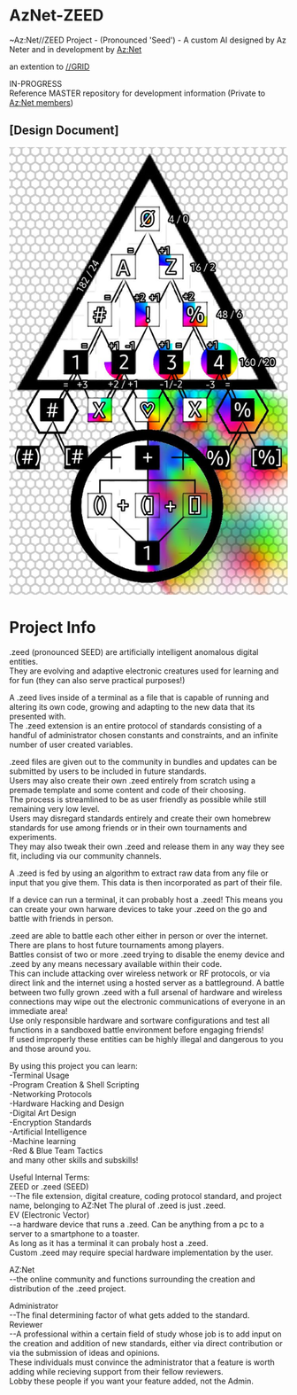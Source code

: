 # AzNet-ZEED
~Az:Net//ZEED Project - (Pronounced 'Seed') - A custom AI designed by Az Neter and in development by [Az:Net](https://github.com/Az-Net)  

an extention to [//GRID](https://github.com/Az-Neter/AzNet-GRID)

IN-PROGRESS  
Reference MASTER repository for development information (Private to [Az:Net members](https://github.com/Az-Net/Az-Net))  
  
    
## [Design Document]  
![AZ](https://github.com/Az-Net/Az-Net/blob/main/Pictures/Inspirations/AZ%20Design%20Document.png)

# Project Info

.zeed (pronounced SEED) are artificially intelligent anomalous digital entities.  
They are evolving and adaptive electronic creatures used for learning and for fun (they can also serve practical purposes!)  

A .zeed lives inside of a terminal as a file that is capable of running and altering its own code, growing and adapting to the new data that its presented with.  
The .zeed extension is an entire protocol of standards consisting of a handful of administrator chosen constants and constraints, and an infinite number of user created variables.  

.zeed files are given out to the community in bundles and updates can be submitted by users to be included in future standards.  
Users may also create their own .zeed entirely from scratch using a premade template and some content and code of their choosing.  
The process is streamlined to be as user friendly as possible while still remaining very low level.  
Users may disregard standards entirely and create their own homebrew standards for use among friends or in their own tournaments and experiments.  
They may also tweak their own .zeed and release them in any way they see fit, including via our community channels.  

A .zeed is fed by using an algorithm to extract raw data from any file or input that you give them. 
This data is then incorporated as part of their file. 

If a device can run a terminal, it can probably host a .zeed! This means you can create your own harware devices to take your .zeed on the go and battle with friends in person.

.zeed are able to battle each other either in person or over the internet. There are plans to host future tournaments among players.   
Battles consist of two or more .zeed trying to disable the enemy device and .zeed by any means necessary available within their code.  
This can include attacking over wireless network or RF protocols, or via direct link and the internet using a hosted server as a battleground.
A battle between two fully grown .zeed with a full arsenal of hardware and wireless connections may wipe out the electronic communications of everyone in an immediate area!   
Use only responsible hardware and sortware configurations and test all functions in a sandboxed battle environment before engaging friends!   
If used improperly these entities can be highly illegal and dangerous to you and those around you.

By using this project you can learn:  
-Terminal Usage  
-Program Creation & Shell Scripting  
-Networking Protocols  
-Hardware Hacking and Design  
-Digital Art Design  
-Encryption Standards  
-Artificial Intelligence  
-Machine learning  
-Red & Blue Team Tactics  
and many other skills and subskills!



Useful Internal Terms:  
ZEED or .zeed (SEED)  
--The file extension, digital creature, coding protocol standard, and project name, belonging to AZ:Net
    The plural of .zeed is just .zeed.  
EV (Electronic Vector)  
--a hardware device that runs a .zeed. Can be anything from a pc to a server to a smartphone to a toaster.  
    As long as it has a terminal it can probaly host a .zeed.  
    Custom .zeed may require special hardware implementation by the user. 

AZ:Net  
--the online community and functions surrounding the creation and distribution of the .zeed project.  

Administrator  
--The final determining factor of what gets added to the standard.  
Reviewer  
--A professional within a certain field of study whose job is to add input on the creation and addition of new standards, either via direct contribution or via the submission of ideas and opinions.  
These individuals must convince the administrator that a feature is worth adding while recieving support from their fellow reviewers.  
Lobby these people if you want your feature added, not the Admin.
